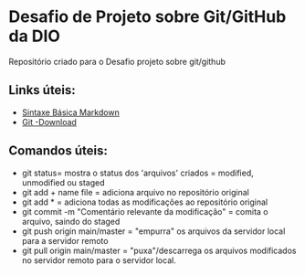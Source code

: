 # Desafio de Projeto sobre Git/GitHub da DIO

Repositório criado para o Desafio projeto sobre git/github

## Links úteis:
* [Sintaxe Básica Markdown](https://www.markdownguide.org/basic-syntax/)
* [Git -Download](https://git-scm.com/downloads)

## Comandos úteis:

* git status= mostra o status dos 'arquivos' criados = modified, unmodified ou staged
* git add + name file = adiciona arquivo no repositório original
* git add * = adiciona todas as modificações ao repositório original
* git commit -m "Comentário relevante da modificação" = comita o arquivo, saindo do staged
* git push origin main/master = "empurra" os arquivos da servidor local para a servidor remoto
* git pull origin main/master = "puxa"/descarrega os arquivos modificados no servidor remoto para o servidor local.
